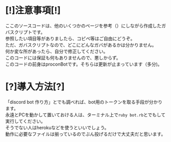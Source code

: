 # [!]注意事項[!]

ここのソースコードは、他のいくつかのページを参考（）にしながら作成したガバスクリプトです。<br>
参照したい項目等がありましたら、コピペ等はご自由にどうぞ。<br>
ただ、ガバスクリプトなので、どこにどんなガバがあるかは分かりません。<br>
何か変な所があったら、自分で修正してください。<br>
このコードには保証も何もありませんので、悪しからず。<br>
このコードの前身はproconBotです。そちらは更新が止まっています（多分)。

# [?]導入方法[?]

「discord bot 作り方」とでも調べれば、bot用のトークンを取る手段が分かります。<br>
永遠とPCを動かして置いておける人は、ターミナル上で`ruby bot.rb`とでもして実行してください。<br>
そうでない人はherokuなどを使うといいでしょう。<br>
動作に必要なファイルは揃っているのでぶん投げるだけで大丈夫だと思います。
